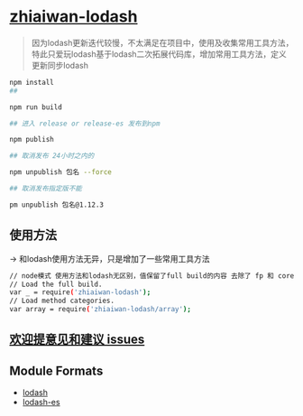 #  [zhiaiwan-lodash](https://github.com/qq61538187/zhiwaiwan-lodash)


>因为lodash更新迭代较慢，不太满足在项目中，使用及收集常用工具方法，特此只爱玩lodash基于lodash二次拓展代码库，增加常用工具方法，定义更新同步lodash



```sh 
npm install 
##

npm run build

## 进入 release or release-es 发布到npm

npm publish

## 取消发布 24小时之内的

npm unpublish 包名 --force

## 取消发布指定版不能

pm unpublish 包名@1.12.3
```

## 使用方法

-> 和lodash使用方法无异，只是增加了一些常用工具方法 

```sh
// node模式 使用方法和lodash无区别，值保留了full build的内容 去除了 fp 和 core文件
// Load the full build.
var _ = require('zhiaiwan-lodash');
// Load method categories.
var array = require('zhiaiwan-lodash/array');


```

## [欢迎提意见和建议 issues](https://github.com/qq61538187/zhiwaiwan-lodash/issues)

## Module Formats
 * [lodash](https://www.npmjs.com/package/lodash)
 * [lodash-es](https://www.npmjs.com/package/lodash-es)
